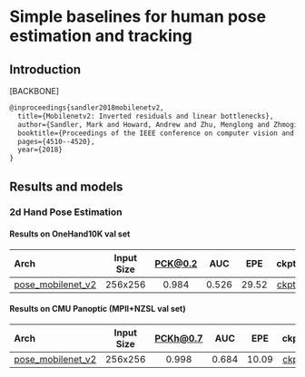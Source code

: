 # Simple baselines for human pose estimation and tracking

## Introduction

[BACKBONE]

```latex
@inproceedings{sandler2018mobilenetv2,
  title={Mobilenetv2: Inverted residuals and linear bottlenecks},
  author={Sandler, Mark and Howard, Andrew and Zhu, Menglong and Zhmoginov, Andrey and Chen, Liang-Chieh},
  booktitle={Proceedings of the IEEE conference on computer vision and pattern recognition},
  pages={4510--4520},
  year={2018}
}
```

## Results and models

### 2d Hand Pose Estimation

#### Results on OneHand10K val set

| Arch  | Input Size | PCK@0.2 |  AUC  |  EPE  | ckpt    | log     |
| :--- | :--------: | :------: | :------: | :------: |:------: |:------: |
| [pose_mobilenet_v2](/configs/hand/mobilenet_v2/onehand10k/mobilenetv2_onehand10k_256x256.py) | 256x256 | 0.984 | 0.526 | 29.52 | [ckpt](https://download.openmmlab.com/mmpose/top_down/mobilenetv2/mobilenetv2_onehand10k_256x256-55d34d7d_20201218.pth) | [log](https://download.openmmlab.com/mmpose/top_down/mobilenetv2/mobilenetv2_onehand10k_256x256_20201218.log.json) |

#### Results on CMU Panoptic (MPII+NZSL val set)

| Arch  | Input Size | PCKh@0.7 |  AUC  |  EPE  | ckpt    | log     |
| :--- | :--------: | :------: | :------: | :------: |:------: |:------: |
| [pose_mobilenet_v2](/configs/hand/mobilenet_v2/panoptic/mobilenetv2_panoptic_256x256.py) | 256x256 | 0.998 | 0.684 | 10.09 | [ckpt](https://download.openmmlab.com/mmpose/top_down/mobilenetv2/mobilenetv2_panoptic_256x256-b9ec9b68_20201218.pth) | [log](https://download.openmmlab.com/mmpose/top_down/mobilenetv2/mobilenetv2_panoptic_256x256_20201218.log.json) |
